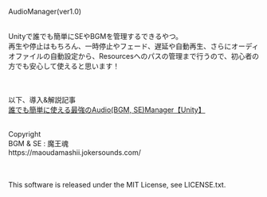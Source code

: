 AudioManager(ver1.0)<br><br>

Unityで誰でも簡単にSEやBGMを管理するできるやつ。<br>
再生や停止はもちろん、一時停止やフェード、遅延や自動再生、さらにオーディオファイルの自動設定から、Resourcesへのパスの管理まで行うので、初心者の方でも安心して使えると思います！


<br><br>
以下、導入&解説記事
<br>
[誰でも簡単に使える最強のAudio(BGM, SE)Manager【Unity】](http://kan-kikuchi.hatenablog.com/entry/AudioManager_2019)


<br>
Copyright<br>
BGM & SE : 魔王魂<br>
https://maoudamashii.jokersounds.com/

<br><br>
This software is released under the MIT License, see LICENSE.txt.